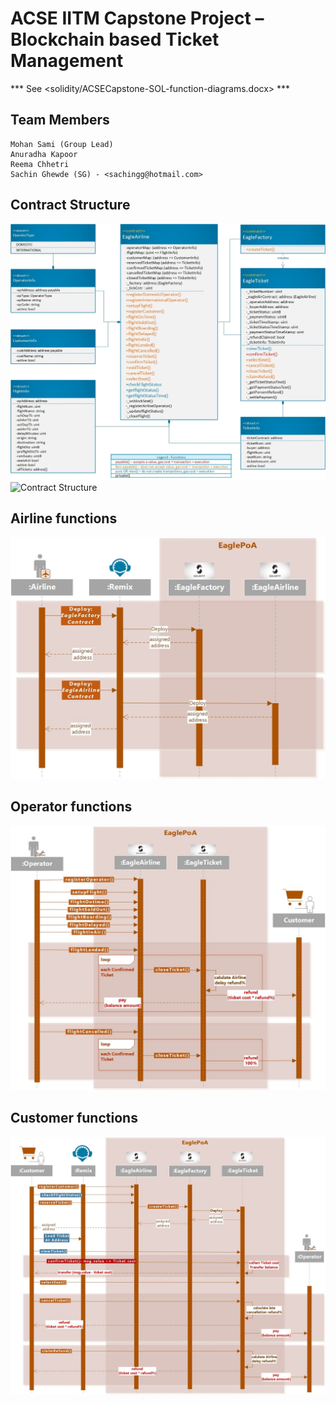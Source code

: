 ACSE IITM Capstone Project – Blockchain based Ticket Management
===============================================================

*** See <solidity/ACSECapstone-SOL-function-diagrams.docx> ***
## Team Members
    Mohan Sami (Group Lead)
    Anuradha Kapoor
    Reema Chhetri
    Sachin Ghewde (SG) - <sachingg@hotmail.com>

## Contract Structure
![Contract Structure](contract_structure.jpg "Contract Stucture")
<img alt="Contract Structure" src="contract_structure" width="425"/>

## Airline functions
![Airline Functions](airline_functions.jpg "Airline Functions")

## Operator functions
![Operator Functions](operator_functions.jpg "Operator Functions")

## Customer functions
![Customer Functions](customer_functions.jpg "Customer Functions")
